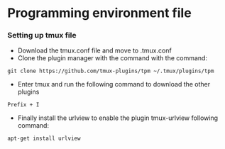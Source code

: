 # Programming environment file

### Setting up tmux file
 * Download the tmux.conf file and move to .tmux.conf
 * Clone the plugin manager with the command with the command:

 ```
 git clone https://github.com/tmux-plugins/tpm ~/.tmux/plugins/tpm
 ```

 * Enter tmux and run the following command to download the other plugins

 ```
 Prefix + I
 ```

 * Finally install the urlview to enable the plugin tmux-urlview following command:

 ```
 apt-get install urlview
 ```
